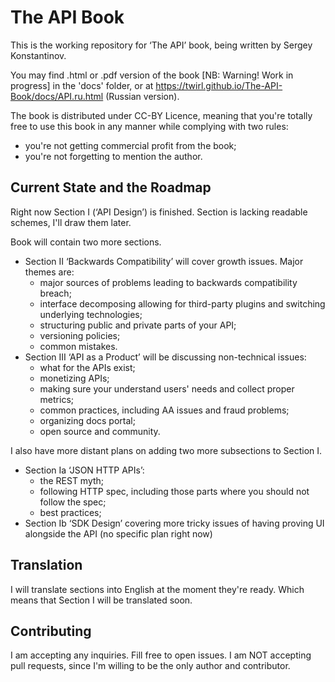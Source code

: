 # The API Book

This is the working repository for ‘The API’ book, being written by Sergey Konstantinov.

You may find .html or .pdf version of the book [NB: Warning! Work in progress] in the 'docs' folder, or at https://twirl.github.io/The-API-Book/docs/API.ru.html (Russian version).

The book is distributed under CC-BY Licence, meaning that you're totally free to use this book in any manner while complying with two rules:
  * you're not getting commercial profit from the book;
  * you're not forgetting to mention the author.

## Current State and the Roadmap

Right now Section I (‘API Design’) is finished. Section is lacking readable schemes, I'll draw them later.

Book will contain two more sections.
  * Section II ‘Backwards Compatibility’ will cover growth issues. Major themes are:
    * major sources of problems leading to backwards compatibility breach;
    * interface decomposing allowing for third-party plugins and switching underlying technologies;
    * structuring public and private parts of your API;
    * versioning policies;
    * common mistakes.
  * Section III ‘API as a Product’ will be discussing non-technical issues:
    * what for the APIs exist;
    * monetizing APIs;
    * making sure your understand users' needs and collect proper metrics;
    * common practices, including AA issues and fraud problems;
    * organizing docs portal;
    * open source and community.

I also have more distant plans on adding two more subsections to Section I.
  * Section Ia ‘JSON HTTP APIs’:
    * the REST myth;
    * following HTTP spec, including those parts where you should not follow the spec;
    * best practices;
  * Section Ib ‘SDK Design’ covering more tricky issues of having proving UI alongside the API (no specific plan right now)

## Translation

I will translate sections into English at the moment they're ready. Which means that Section I will be translated soon.

## Contributing

I am accepting any inquiries. Fill free to open issues.
I am NOT accepting pull requests, since I'm willing to be the only author and contributor.